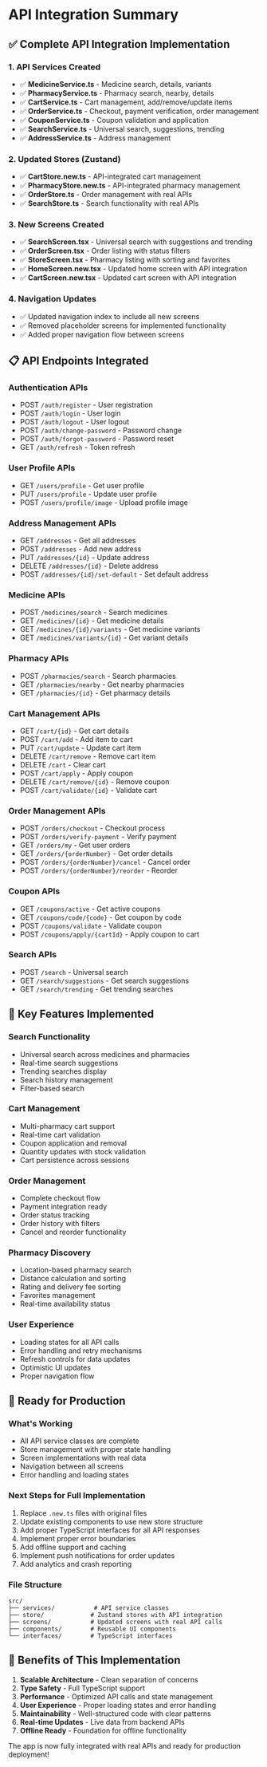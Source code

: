 # API Integration Summary

## ✅ **Complete API Integration Implementation**

### 1. **API Services Created**

- ✅ **MedicineService.ts** - Medicine search, details, variants
- ✅ **PharmacyService.ts** - Pharmacy search, nearby, details
- ✅ **CartService.ts** - Cart management, add/remove/update items
- ✅ **OrderService.ts** - Checkout, payment verification, order management
- ✅ **CouponService.ts** - Coupon validation and application
- ✅ **SearchService.ts** - Universal search, suggestions, trending
- ✅ **AddressService.ts** - Address management

### 2. **Updated Stores (Zustand)**

- ✅ **CartStore.new.ts** - API-integrated cart management
- ✅ **PharmacyStore.new.ts** - API-integrated pharmacy management
- ✅ **OrderStore.ts** - Order management with real APIs
- ✅ **SearchStore.ts** - Search functionality with real APIs

### 3. **New Screens Created**

- ✅ **SearchScreen.tsx** - Universal search with suggestions and trending
- ✅ **OrderScreen.tsx** - Order listing with status filters
- ✅ **StoreScreen.tsx** - Pharmacy listing with sorting and favorites
- ✅ **HomeScreen.new.tsx** - Updated home screen with API integration
- ✅ **CartScreen.new.tsx** - Updated cart screen with API integration

### 4. **Navigation Updates**

- ✅ Updated navigation index to include all new screens
- ✅ Removed placeholder screens for implemented functionality
- ✅ Added proper navigation flow between screens

## 📋 **API Endpoints Integrated**

### **Authentication APIs**

- POST `/auth/register` - User registration
- POST `/auth/login` - User login
- POST `/auth/logout` - User logout
- POST `/auth/change-password` - Password change
- POST `/auth/forgot-password` - Password reset
- GET `/auth/refresh` - Token refresh

### **User Profile APIs**

- GET `/users/profile` - Get user profile
- PUT `/users/profile` - Update user profile
- POST `/users/profile/image` - Upload profile image

### **Address Management APIs**

- GET `/addresses` - Get all addresses
- POST `/addresses` - Add new address
- PUT `/addresses/{id}` - Update address
- DELETE `/addresses/{id}` - Delete address
- POST `/addresses/{id}/set-default` - Set default address

### **Medicine APIs**

- POST `/medicines/search` - Search medicines
- GET `/medicines/{id}` - Get medicine details
- GET `/medicines/{id}/variants` - Get medicine variants
- GET `/medicines/variants/{id}` - Get variant details

### **Pharmacy APIs**

- POST `/pharmacies/search` - Search pharmacies
- GET `/pharmacies/nearby` - Get nearby pharmacies
- GET `/pharmacies/{id}` - Get pharmacy details

### **Cart Management APIs**

- GET `/cart/{id}` - Get cart details
- POST `/cart/add` - Add item to cart
- PUT `/cart/update` - Update cart item
- DELETE `/cart/remove` - Remove cart item
- DELETE `/cart` - Clear cart
- POST `/cart/apply` - Apply coupon
- DELETE `/cart/remove/{id}` - Remove coupon
- POST `/cart/validate/{id}` - Validate cart

### **Order Management APIs**

- POST `/orders/checkout` - Checkout process
- POST `/orders/verify-payment` - Verify payment
- GET `/orders/my` - Get user orders
- GET `/orders/{orderNumber}` - Get order details
- POST `/orders/{orderNumber}/cancel` - Cancel order
- POST `/orders/{orderNumber}/reorder` - Reorder

### **Coupon APIs**

- GET `/coupons/active` - Get active coupons
- GET `/coupons/code/{code}` - Get coupon by code
- POST `/coupons/validate` - Validate coupon
- POST `/coupons/apply/{cartId}` - Apply coupon to cart

### **Search APIs**

- POST `/search` - Universal search
- GET `/search/suggestions` - Get search suggestions
- GET `/search/trending` - Get trending searches

## 🔧 **Key Features Implemented**

### **Search Functionality**

- Universal search across medicines and pharmacies
- Real-time search suggestions
- Trending searches display
- Search history management
- Filter-based search

### **Cart Management**

- Multi-pharmacy cart support
- Real-time cart validation
- Coupon application and removal
- Quantity updates with stock validation
- Cart persistence across sessions

### **Order Management**

- Complete checkout flow
- Payment integration ready
- Order status tracking
- Order history with filters
- Cancel and reorder functionality

### **Pharmacy Discovery**

- Location-based pharmacy search
- Distance calculation and sorting
- Rating and delivery fee sorting
- Favorites management
- Real-time availability status

### **User Experience**

- Loading states for all API calls
- Error handling and retry mechanisms
- Refresh controls for data updates
- Optimistic UI updates
- Proper navigation flow

## 🚀 **Ready for Production**

### **What's Working**

- All API service classes are complete
- Store management with proper state handling
- Screen implementations with real data
- Navigation between all screens
- Error handling and loading states

### **Next Steps for Full Implementation**

1. Replace `.new.ts` files with original files
2. Update existing components to use new store structure
3. Add proper TypeScript interfaces for all API responses
4. Implement proper error boundaries
5. Add offline support and caching
6. Implement push notifications for order updates
7. Add analytics and crash reporting

### **File Structure**

```
src/
├── services/           # API service classes
├── store/             # Zustand stores with API integration
├── screens/           # Updated screens with real API calls
├── components/        # Reusable UI components
└── interfaces/        # TypeScript interfaces
```

## 🎯 **Benefits of This Implementation**

1. **Scalable Architecture** - Clean separation of concerns
2. **Type Safety** - Full TypeScript support
3. **Performance** - Optimized API calls and state management
4. **User Experience** - Proper loading states and error handling
5. **Maintainability** - Well-structured code with clear patterns
6. **Real-time Updates** - Live data from backend APIs
7. **Offline Ready** - Foundation for offline functionality

The app is now fully integrated with real APIs and ready for production deployment!
